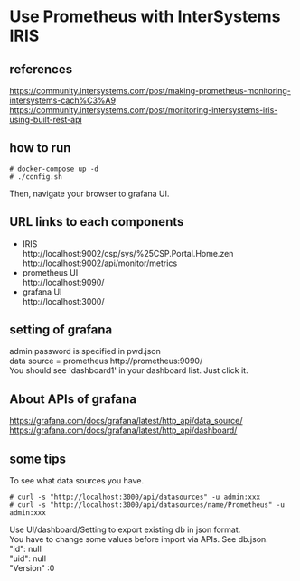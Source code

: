 # Use Prometheus with InterSystems IRIS
## references
https://community.intersystems.com/post/making-prometheus-monitoring-intersystems-cach%C3%A9
https://community.intersystems.com/post/monitoring-intersystems-iris-using-built-rest-api

## how to run
```
# docker-compose up -d
# ./config.sh
```
Then, navigate your browser to grafana UI.  

## URL links to each components
* IRIS  
http://localhost:9002/csp/sys/%25CSP.Portal.Home.zen  
http://localhost:9002/api/monitor/metrics
* prometheus UI  
http://localhost:9090/
* grafana UI  
http://localhost:3000/  

## setting of grafana
admin password is specified in pwd.json  
data source = prometheus http://prometheus:9090/  
You should see 'dashboard1' in your dashboard list. Just click it.  

## About APIs of grafana
https://grafana.com/docs/grafana/latest/http_api/data_source/  
https://grafana.com/docs/grafana/latest/http_api/dashboard/

## some tips
To see what data sources you have.
```
# curl -s "http://localhost:3000/api/datasources" -u admin:xxx
# curl -s "http://localhost:3000/api/datasources/name/Prometheus" -u admin:xxx
```
Use UI/dashboard/Setting to export existing db in json format.   
You have to change some values before import via APIs.  See db.json.  
"id": null  
"uid": null  
"Version" :0  